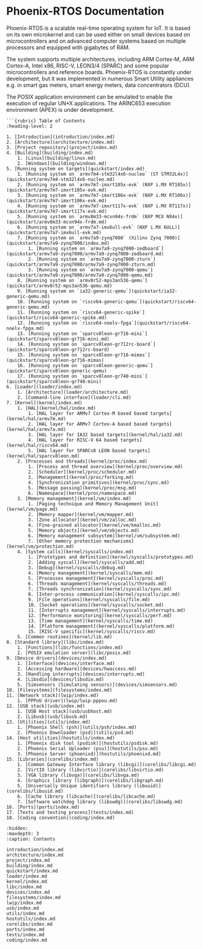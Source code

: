 <!-- Phoenix-RTOS documentation master file -->

# Phoenix-RTOS Documentation

Phoenix-RTOS is a scalable real-time operating system for IoT. It is based on its own microkernel and can be used
either on small devices based on microcontrollers and on advanced computer systems based on multiple processors and
equipped with gigabytes of RAM.

The system supports multiple architectures, including ARM Cortex-M, ARM Cortex-A, Intel x86, RISC-V, LEON3/4 (SPARC)
and some popular microcontrollers and reference boards. Phoenix-RTOS is constantly under development, but it was
implemented in numerous Smart Utility appliances e.g. in smart gas meters, smart energy meters, data concentrators
(DCU).

The POSIX application environment can be emulated to enable the execution of regular UN*X applications.
The ARINC653 execution environment (APEX) is under development.

```{only} html
```{rubric} Table of Contents
:heading-level: 2
```

```{only} html
1. [Introduction](introduction/index.md)
2. [Architecture](architecture/index.md)
3. [Project repository](project/index.md)
4. [Building](building/index.md)
    1. [Linux](building/linux.md)
    2. [Windows](building/windows.md)
5. [Running system on targets](quickstart/index.md)
    1. [Running system on `armv7m4-stm32l4x6-nucleo` (ST STM32L4x)](quickstart/armv7m4-stm32l4x6-nucleo.md)
    2. [Running system on `armv7m7-imxrt105x-evk` (NXP i.MX RT105x)](quickstart/armv7m7-imxrt105x-evk.md)
    3. [Running system on `armv7m7-imxrt106x-evk` (NXP i.MX RT106x)](quickstart/armv7m7-imxrt106x-evk.md)
    4. [Running system on `armv7m7-imxrt117x-evk` (NXP i.MX RT117x)](quickstart/armv7m7-imxrt117x-evk.md)
    5. [Running system on `armv8m33-mcxn94x-frdm` (NXP MCX N94x)](quickstart/armv8m33-mcxn94x-frdm.md)
    6. [Running system on `armv7a7-imx6ull-evk` (NXP i.MX 6ULL)](quickstart/armv7a7-imx6ull-evk.md)
    7. [Running system on `armv7a9-zynq7000` (Xilinx Zynq 7000)](quickstart/armv7a9-zynq7000/index.md)
        1. [Running system on `armv7a9-zynq7000-zedboard`](quickstart/armv7a9-zynq7000/armv7a9-zynq7000-zedboard.md)
        2. [Running system on `armv7a9-zynq7000-zturn`](quickstart/armv7a9-zynq7000/armv7a9-zynq7000-zturn.md)
        3. [Running system on `armv7a9-zynq7000-qemu`](quickstart/armv7a9-zynq7000/armv7a9-zynq7000-qemu.md)
    8. [Running system on `armv8r52-mps3an536-qemu`](quickstart/armv8r52-mps3an536-qemu.md)
    9. [Running system on `ia32-generic-qemu`](quickstart/ia32-generic-qemu.md)
    10. [Running system on `riscv64-generic-qemu`](quickstart/riscv64-generic-qemu.md)
    11. [Running system on `riscv64-generic-spike`](quickstart/riscv64-generic-spike.md)
    12. [Running system on `riscv64-noelv-fpga`](quickstart/riscv64-noelv-fpga.md)
    13. [Running system on `sparcv8leon-gr716-mini`](quickstart/sparcv8leon-gr716-mini.md)
    14. [Running system on `sparcv8leon-gr712rc-board`](quickstart/sparcv8leon-gr712rc-board)
    15. [Running system on `sparcv8leon-gr716-mimas`](quickstart/sparcv8leon-gr716-mimas)
    16. [Running system on `sparcv8leon-generic-qemu`](quickstart/sparcv8leon-generic-qemu)
    17. [Running system on `sparcv8leon-gr740-mini`](quickstart/sparcv8leon-gr740-mini)
6. [Loader](loader/index.md)
    1. [Architecture](loader/architecture.md)
    2. [Command-line interface](loader/cli.md)
7. [Kernel](kernel/index.md)
    1. [HAL](kernel/hal/index.md)
        1. [HAL layer for ARMv7 Cortex-M based based targets](kernel/hal/armv7m.md)
        2. [HAL layer for ARMv7 Cortex-A based based targets](kernel/hal/armv7a.md)
        3. [HAL layer for IA32 based targets](kernel/hal/ia32.md)
        4. [HAL layer for RISC-V 64 based targets](kernel/hal/riscv64.md)
        5. [HAL layer for SPARCv8 LEON based targets](kernel/hal/sparcv8leon.md)
    2. [Processes and threads](kernel/proc/index.md)
        1. [Process and thread overview](kernel/proc/overview.md)
        2. [Scheduler](kernel/proc/scheduler.md)
        3. [Management](kernel/proc/forking.md)
        4. [Synchronization primitives](kernel/proc/sync.md)
        5. [Message passing](kernel/proc/msg.md)
        6. [Namespace](kernel/proc/namespace.md)
    3. [Memory management](kernel/vm/index.md)
        1. [Paging technique and Memory Management Unit](kernel/vm/page.md)
        2. [Memory mapper](kernel/vm/mapper.md)
        3. [Zone allocator](kernel/vm/zalloc.md)
        4. [Fine-grained allocator](kernel/vm/kmalloc.md)
        5. [Memory objects](kernel/vm/objects.md)
        6. [Memory management subsystem](kernel/vm/subsystem.md)
        7. [Other memory protection mechanisms](kernel/vm/protection.md)
    4. [System calls](kernel/syscalls/index.md)
        1. [Prototypes and definition](kernel/syscalls/prototypes.md)
        2. [Adding syscall](kernel/syscalls/add.md)
        3. [Debug](kernel/syscalls/debug.md)
        4. [Memory management](kernel/syscalls/mem.md)
        5. [Processes management](kernel/syscalls/proc.md)
        6. [Threads management](kernel/syscalls/threads.md)
        7. [Threads synchronization](kernel/syscalls/sync.md)
        8. [Inter-process communication](kernel/syscalls/ipc.md)
        9. [File operations](kernel/syscalls/file.md)
        10. [Socket operations](kernel/syscalls/socket.md)
        11. [Interrupts management](kernel/syscalls/interrupts.md)
        12. [Performance monitoring](kernel/syscalls/perf.md)
        13. [Time management](kernel/syscalls/time.md)
        14. [Platform management](kernel/syscalls/platform.md)
        15. [RISC-V specific](kernel/syscalls/riscv.md)
    5. [Common routines](kernel/lib.md)
8. [Standard library](libc/index.md)
    1. [Functions](libc/functions/index.md)
    2. [POSIX emulation server](libc/posix.md)
9. [Device drivers](devices/index.md)
    1. [Interface](devices/interface.md)
    2. [Accessing hardware](devices/hwaccess.md)
    3. [Handling interrupts](devices/interrupts.md)
    4. [Libsdio](devices/libsdio.md)
    5. [Simsensors (Simulating sensors)](devices/simsensors.md)
10. [Filesystems](filesystems/index.md)
11. [Network stack](lwip/index.md)
    1. [PPPoU driver](lwip/lwip-pppou.md)
12. [USB stack](usb/index.md)
    1. [USB Host stack](usb/usbhost.md)
    2. [Libusb](usb/libusb.md)
13. [Utilities](utils/index.md)
    1. [Phoenix Shell (psh)](utils/psh/index.md)
    2. [Phoenix Downloader (psd)](utils/psd.md)
14. [Host utilities](hostutils/index.md)
    1. [Phoenix disk tool (psdisk)](hostutils/psdisk.md)
    2. [Phoenix Serial Uploader (psu)](hostutils/psu.md)
    3. [Phoenix Server (phoenixd)](hostutils/phoenixd.md)
15. [Libraries](corelibs/index.md)
    1. [Common Gateway Interface library (libcgi)](corelibs/libcgi.md)
    2. [VirtIO library (libvirtio)](corelibs/libvirtio.md)
    3. [VGA library (libvga)](corelibs/libvga.md)
    4. [Graphics library (libgraph)](corelibs/libgraph.md)
    5. [Universally Unique identifiers library (libuuid)](corelibs/libuuid.md)
    6. [Cache library (libcache)](corelibs/libcache.md)
    7. [Software watchdog library (libswdg)](corelibs/libswdg.md)
16. [Ports](ports/index.md)
17. [Tests and testing process](tests/index.md)
18. [Coding convention](coding/index.md)
```

```{toctree}
:hidden:
:maxdepth: 3
:caption: Contents

introduction/index.md
architecture/index.md
project/index.md
building/index.md
quickstart/index.md
loader/index.md
kernel/index.md
libc/index.md
devices/index.md
filesystems/index.md
lwip/index.md
usb/index.md
utils/index.md
hostutils/index.md
corelibs/index.md
ports/index.md
tests/index.md
coding/index.md
```
